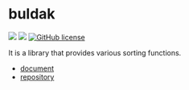 # buldak

![](https://img.shields.io/badge/language-Rust-red) ![](https://img.shields.io/badge/version-0.28.0-brightgreen) [![GitHub license](https://img.shields.io/badge/license-MIT-blue.svg)](https://github.com/myyrakle/buldak/blob/master/LICENSE)

It is a library that provides various sorting functions.

- [document](https://docs.rs/buldak)
- [repository](https://github.com/myyrakle/buldak)
